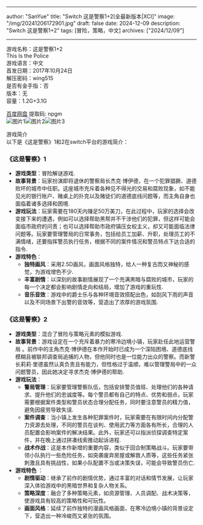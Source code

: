 
---
author: "SanYue"
title: "Switch 这是警察1+2[全最新版本|XCI]"
image: "/img/20241206172901.jpg"
draft: false
date: 2024-12-09
description: "Switch 这是警察1+2"
tags: [冒险，策略，中文]
archives: ["2024/12/09"]

---

游戏名称：这是警察1+2   
This Is the Police    
游戏语言：中文  
首发日期：2017年10月24日  
解压密码：wing515  
是否有金手指：否  
版本：无   
容量：1.2G+3.1G

[百度网盘](https://pan.baidu.com/s/1KrYIFlnX8KA64qipGf52YA) 提取码: npgm  
![图片1](/img/60e635.jpg)![图片2](/img/019636.jpg)![图片3](/img/22ed88.jpg)  

游戏简介  
以下是《这是警察》1和2在switch平台的游戏简介：

### 《这是警察》1
- **游戏类型**：冒险解谜游戏.
- **故事背景**：玩家扮演即将退休的警察局长杰克·博伊德，在一个犯罪猖獗、道德败坏的城市中任职。这座城市充斥着各种见不得光的交易和腐败现象，如不能见光的银行账户、赌桌上的扑克以及赌徒们的道德底线问题等，而主角自身也面临着诸多选择和困境.
- **游戏玩法**：玩家需要在180天内赚足50万美刀，在此过程中，玩家的选择会改变接下来的遭遇，例如可以选择帮助黑帮并不干涉他们的犯罪，但这样可能会面临市政府的问责；也可以选择帮助市政府镇压女权主义，却又可能面临法律问题等。玩家要管理警局的日常事务，包括给员工加薪、升职，处理员工的不满情绪，还要指挥警员执行任务，根据不同的案件情况和警员特点下达合适的指令.
- **游戏特色**：
    - **独特画风**：采用2.5D画风，画面风格独特，给人一种复古而又神秘的感觉，为游戏增色不少.
    - **丰富剧情**：以深刻的故事剧情展现了一个充满黑暗与腐败的城市，玩家的每一个决定都会影响剧情走向和结局，增加了游戏的重玩性.
    - **音乐音效**：游戏中的爵士乐与各种环境音效搭配出色，如刮风下雨的声音以及不同场景下出警的音效等，营造出了浓厚的游戏氛围.

### 《这是警察》2
- **游戏类型**：混合了冒险与策略元素的模拟游戏.
- **故事背景**：游戏设定在一个充斥着暴力的寒冷边境小镇，玩家赴任此地运营警局 。前作中的主角杰克·博伊德在本作开始时已成为一个深陷困境、道德底线模糊且被联邦调查局追捕的人物，但他同时也是一位能力出众的警察。而新警长莉莉·里德虽然认真负责且有能力，但性格过于温顺，难以管理警局中的一众问题警员，因此她决定寻求杰克·博伊德的帮助.
- **游戏玩法**：
    - **警局管理**：玩家要管理警察队伍，包括安排警员值班、处理他们的各种请求、提升他们的忠诚度等。每个警员都有自己的特点、优势和弱点，玩家需要根据案件类型和警员状态合理分配任务，同时要注意警员的精力值，避免因疲劳导致失误.
    - **案件调查**：当小镇上发生各种犯罪案件时，玩家需要在有限时间内分配警力资源去处理，不同的警员在谈判、使用武力等方面各有所长，合理的人员配置会影响案件的解决结果。此外，玩家还可以指派侦探调查特定案件，并在晚上通过拼凑线索推动起诉进程.
    - **战术作战**：这是本作新增的重要内容，类似于回合制策略战斗。玩家要带领小队执行一些危险任务，如突袭废弃房屋或解救人质等，这些任务紧张刺激且具有挑战性，如果小队配置不当或决策失误，可能会导致警员伤亡.
- **游戏特色** ：
    - **剧情驱动**：继承了前作的剧情优势，通过丰富的对话和情节发展，让玩家深入体验游戏中的黑暗世界和复杂人物关系。
    - **策略深度**：融合了多种策略元素，如资源管理、人员调配、战术决策等，使游戏具有较高的策略性和可玩性。
    - **画面风格**：延续了前作独特的漫画风格画面，在寒冷边境小镇的背景设定下，营造出一种冷峻而又紧张的氛围。
 
